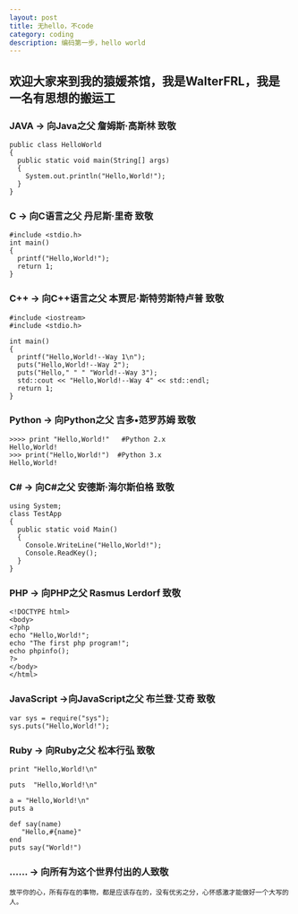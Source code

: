 ```yaml
---
layout: post
title: 无hello，不code
category: coding
description: 编码第一步，hello world
---
```


## 欢迎大家来到我的猿媛茶馆，我是WalterFRL，我是一名有思想的搬运工

### JAVA -> 向Java之父 詹姆斯·高斯林 致敬
```
public class HelloWorld
{  
  public static void main(String[] args)  
  {  
    System.out.println("Hello,World!");  
  }  
}  
```
### C -> 向C语言之父 丹尼斯·里奇 致敬
```
#include <stdio.h>  
int main()               
{  
  printf("Hello,World!"); 
  return 1;
}  
```

### C++ -> 向C++语言之父 本贾尼·斯特劳斯特卢普 致敬
```
#include <iostream>              
#include <stdio.h>               
  
int main()  
{  
  printf("Hello,World!--Way 1\n");    
  puts("Hello,World!--Way 2");        
  puts("Hello," " " "World!--Way 3");  
  std::cout << "Hello,World!--Way 4" << std::endl; 
  return 1;                                        
} 
```

### Python -> 向Python之父 吉多•范罗苏姆 致敬
```
>>>> print "Hello,World!"   #Python 2.x  
Hello,World!  
>>> print("Hello,World!")  #Python 3.x    
Hello,World!  
```

### C# -> 向C#之父 安德斯·海尔斯伯格 致敬
```
using System;  
class TestApp  
{  
  public static void Main()  
  {  
    Console.WriteLine("Hello,World!");  
    Console.ReadKey();  
  }  
}  
```

### PHP -> 向PHP之父 Rasmus Lerdorf 致敬
```
<!DOCTYPE html>  
<body>  
<?php  
echo "Hello,World!";            
echo "The first php program!";  
echo phpinfo();                 
?>  
</body>  
</html>  
```

### JavaScript ->向JavaScript之父 布兰登·艾奇 致敬
```
var sys = require("sys");    
sys.puts("Hello,World!");   
```

### Ruby -> 向Ruby之父 松本行弘 致敬
```
print "Hello,World!\n"  

puts  "Hello,World!\n"  

a = "Hello,World!\n"     
puts a  

def say(name)  
   "Hello,#{name}"  
end  
puts say("World!")
```
### …… -> 向所有为这个世界付出的人致敬
```
放平你的心，所有存在的事物，都是应该存在的，没有优劣之分，心怀感激才能做好一个大写的人。
```